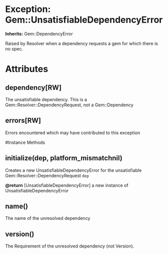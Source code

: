 # Exception: Gem::UnsatisfiableDependencyError
**Inherits:** Gem::DependencyError
    

Raised by Resolver when a dependency requests a gem for which there is no
spec.


# Attributes
## dependency[RW] [](#attribute-i-dependency)
The unsatisfiable dependency.  This is a Gem::Resolver::DependencyRequest, not
a Gem::Dependency

## errors[RW] [](#attribute-i-errors)
Errors encountered which may have contributed to this exception


#Instance Methods
## initialize(dep, platform_mismatchnil) [](#method-i-initialize)
Creates a new UnsatisfiableDependencyError for the unsatisfiable
Gem::Resolver::DependencyRequest `dep`

**@return** [UnsatisfiableDependencyError] a new instance of UnsatisfiableDependencyError

## name() [](#method-i-name)
The name of the unresolved dependency

## version() [](#method-i-version)
The Requirement of the unresolved dependency (not Version).

